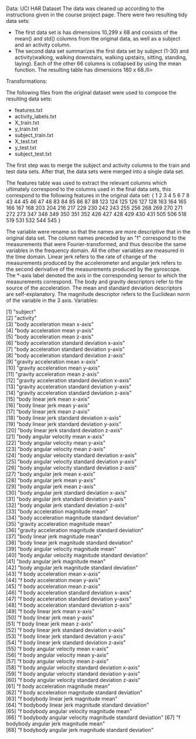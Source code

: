 Data: UCI HAR Dataset
The data was cleaned up according to the instructions given in the course project page. 
There were two resulting tidy data sets:
<ul>
	<li> The first data set is has dimensions 10,299 x 68 and consists of the mean() and std() columns from the original data, as well as a subject and an activity column.</li>
	<li> The second data set summarizes the first data set by subject (1-30) and activity(walking, walking downstairs, walking upstairs, sitting, standing, laying). Each of the other 66 columns is collapsed by using the mean function. The resulting table has dimensions 180 x 68./li>
</ul>


Transformations:

The following files from the original dataset were used to compose the resulting data sets:
<ul>
<li>features.txt</li>
<li>activity_labels.txt</li>
<li>X_train.txt</li>
<li>y_train.txt</li>
<li>subject_train.txt</li>
<li>X_test.txt</li>
<li>y_test.txt</li>
<li>subject_test.txt</li>
</ul>

The first step was to merge the subject and activity columns to the train and test data sets. After that, the data sets were merged into a single data set. 

The features table was used to extract the relevant columns which ultimately correspond to the columns used in the final data sets, this correspond to the following features in the original data set:
 { 1   2   3   4   5   6   7   8  43  44  45  46  47  48  83  84  85  86  87  88 123 124 125 
126 127 128 163 164 165 166 167 168 203 204 216 217 229 230 242 243 255 256 268 269 270 271
272 273 347 348 349 350 351 352 426 427 428 429 430 431 505 506 518 519 531 532 544 545 }

The variable were rename so that the names are more descriptive that in the original data set. The column names preceded by an "f" correspond to the measurements that were Fourier-transformed, and thus describe the same variables in the frequency domain. All the other variables are measured in the time domain. 
Linear jerk refers to the rate of change of the measurements produced by the accelerometer and angular jerk refers to the second derivative of the measurements produced by the gyroscope. The *-axis label denoted the axis in the corresponding sensor to which the measurements correspond. The body and gravity descriptors refer to the source of the acceleration. The mean and standard deviation descriptors are self-explanatory. The magnitude descriptor refers to the Euclidean norm of the variable in the 3 axis. 
Variables:

 [1] "subject"                                                 
 [2] "activity"                                                
 [3] "body acceleration mean x-axis"                           
 [4] "body acceleration mean y-axis"                           
 [5] "body acceleration mean z-axis"                           
 [6] "body acceleration standard deviation x-axis"             
 [7] "body acceleration standard deviation y-axis"             
 [8] "body acceleration standard deviation z-axis"             
 [9] "gravity acceleration mean x-axis"                        
[10] "gravity acceleration mean y-axis"                        
[11] "gravity acceleration mean z-axis"                        
[12] "gravity acceleration standard deviation x-axis"          
[13] "gravity acceleration standard deviation y-axis"          
[14] "gravity acceleration standard deviation z-axis"          
[15] "body linear jerk mean x-axis"                            
[16] "body linear jerk mean y-axis"                            
[17] "body linear jerk mean z-axis"                            
[18] "body linear jerk standard deviation x-axis"              
[19] "body linear jerk standard deviation y-axis"              
[20] "body linear jerk standard deviation z-axis"              
[21] "body angular velocity mean x-axis"                       
[22] "body angular velocity mean y-axis"                       
[23] "body angular velocity mean z-axis"                       
[24] "body angular velocity standard deviation x-axis"         
[25] "body angular velocity standard deviation y-axis"         
[26] "body angular velocity standard deviation z-axis"         
[27] "body angular jerk mean x-axis"                           
[28] "body angular jerk mean y-axis"                           
[29] "body angular jerk mean z-axis"                           
[30] "body angular jerk standard deviation x-axis"             
[31] "body angular jerk standard deviation y-axis"             
[32] "body angular jerk standard deviation z-axis"             
[33] "body acceleration magnitude mean"                        
[34] "body acceleration magnitude standard deviation"          
[35] "gravity acceleration magnitude mean"                     
[36] "gravity acceleration magnitude standard deviation"       
[37] "body linear jerk magnitude mean"                         
[38] "body linear jerk magnitude standard deviation"           
[39] "body angular velocity magnitude mean"                    
[40] "body angular velocity magnitude standard deviation"      
[41] "body angular jerk magnitude mean"                        
[42] "body angular jerk magnitude standard deviation"          
[43] "f body acceleration mean x-axis"                         
[44] "f body acceleration mean y-axis"                         
[45] "f body acceleration mean z-axis"                         
[46] "f body acceleration standard deviation x-axis"           
[47] "f body acceleration standard deviation y-axis"           
[48] "f body acceleration standard deviation z-axis"           
[49] "f body linear jerk mean x-axis"                          
[50] "f body linear jerk mean y-axis"                          
[51] "f body linear jerk mean z-axis"                          
[52] "f body linear jerk standard deviation x-axis"            
[53] "f body linear jerk standard deviation y-axis"            
[54] "f body linear jerk standard deviation z-axis"            
[55] "f body angular velocity mean x-axis"                     
[56] "f body angular velocity mean y-axis"                     
[57] "f body angular velocity mean z-axis"                     
[58] "f body angular velocity standard deviation x-axis"       
[59] "f body angular velocity standard deviation y-axis"       
[60] "f body angular velocity standard deviation z-axis"       
[61] "f body acceleration magnitude mean"                      
[62] "f body acceleration magnitude standard deviation"        
[63] "f bodybody linear jerk magnitude mean"                   
[64] "f bodybody linear jerk magnitude standard deviation"     
[65] "f bodybody angular velocity magnitude mean"              
[66] "f bodybody angular velocity magnitude standard deviation"
[67] "f bodybody angular jerk magnitude mean"                  
[68] "f bodybody angular jerk magnitude standard deviation" 